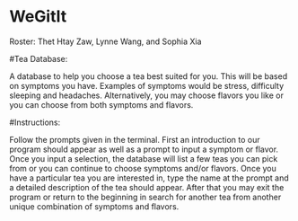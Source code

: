 # WeGitIt
Roster: Thet Htay Zaw, Lynne Wang, and Sophia Xia 

#Tea Database:

A database to help you choose a tea best suited for you.
This will be based on symptoms you have. Examples of symptoms would be stress, difficulty sleeping and headaches. Alternatively, you may choose flavors you like or you can choose from both symptoms and flavors.

#Instructions:

Follow the prompts given in the terminal.
First an introduction to our program should appear as well as a prompt to input a symptom or flavor. Once you input a selection, the database will list a few teas you can pick from or you can continue to choose symptoms and/or flavors. Once you have a particular tea you are interested in, type the name at the prompt and a detailed description of the tea should appear. After that you may exit the program or return to the beginning in search for another tea from another unique combination of symptoms and flavors.